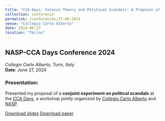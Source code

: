 ```yaml
---
title: "CCA Days: Valence Theory and Political Scandals: A Proposal of a Conjoint Experiment"
collection: conference
permalink: /conferences/27-06-2024
venue: "Collegio Carlo Alberto"
date: 2024-06-27
location: "Torino"
---
```


## NASP-CCA Days Conference 2024
*Collegio Carlo Alberto, Turin, Italy*  
**Date**: June 27, 2024  

### Presentation:
Presented my proposal of a **conjoint experiment on political scandals** at the [CCA Days](https://www.carloalberto.org/event/nasp-cca-days-2024-frontiers-of-methods-in-social-and-political-science/), a workshop jointly organized by [Collegio Carlo Alberto](https://www.carloalberto.org/) and
[NASP](https://www.nasp.eu/).
  
[Download slides](files\cca_days_pres.pdf)  [Download paper](path/to/paper.pdf)
